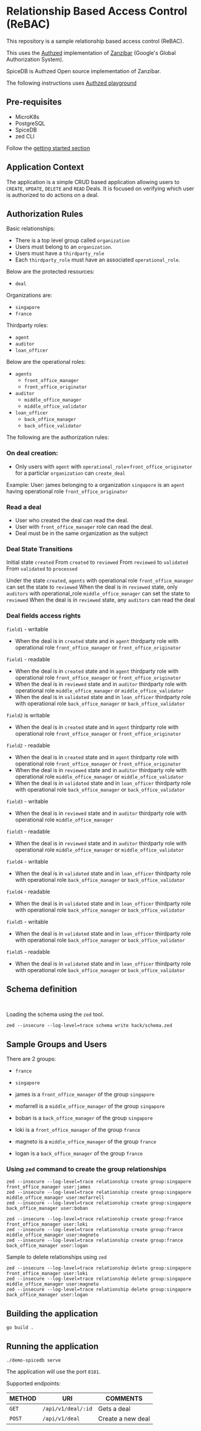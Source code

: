 # Relationship Based Access Control (ReBAC)

This repository is a sample relationship based access control (ReBAC).  

This uses the [Authzed](https://authzed.com/) implementation of [Zanzibar](https://research.google/pubs/pub48190/) (Google's Global Authorization System).

SpiceDB is Authzed Open source implementation of Zanzibar.

The following instructions uses [Authzed playground](https://play.authzed.com/schema)

## Pre-requisites

* MicroK8s
* PostgreSQL
* SpiceDB
* zed CLI

Follow the [getting started section](docs/getting_started.md#getting_started.md)

## Application Context

The application is a simple CRUD based application allowing users to `CREATE`, `UPDATE`, `DELETE` and `READ` Deals.
It is focused on verifying which user is authorized to do actions on a deal.

## Authorization Rules

Basic relationships:

* There is a top level group called `organization`
* Users must belong to an `organization`.
* Users must have a `thirdparty_role`
* Each `thirdparty_role` must have an associated `operational_role`.

Below are the protected resources:
* `deal`

Organizations are:
* `singapore`
* `france`

Thirdparty roles:
* `agent`
* `auditor`
* `loan_officer`

Below are the operational roles:
* `agents`
    * `front_office_manager`
    * `front_office_originator`
* `auditor`
    * `middle_office_manager`
    * `middle_office_validator`
* `loan_officer`
    * `back_office_manager`
    * `back_office_validator`

The following are the authorization rules:

### On deal creation:
* Only users with `agent` with `operational_role`=`front_office_originator` for a particlar `organization` can `create_deal`

Example:
User: james belonging to a organization `singapore` is an `agent` having operational role `front_office_originator` 

### Read a deal

* User who created the deal can read the deal.
* User with `front_office_manager` role can read the deal.
* Deal must be in the same organization as the subject

### Deal State Transitions

Initial state `created`
From `created` to `reviewed`
From `reviewed` to `validated`
From `validated` to `processed`


Under the state `created`, `agents` with operational role `front_office_manager` can set the state to `reviewed`
When the deal is in `reviewed` state, only `auditors` with operational_role `middle_office_manager` can set the state to `reviewed`
When the deal is in `reviewed` state, any `auditors` can read the deal

### Deal fields access rights

`field1` - writable
* When the deal is in `created` state and in `agent` thirdparty role with operational role `front_office_manager` or `front_office_originator`

`field1` - readable
* When the deal is in `created` state and in `agent` thirdparty role with operational role `front_office_manager` or `front_office_originator`
* When the deal is in `reviewed` state and in `auditor` thirdparty role with operational role `middle_office_manager` or `middle_office_validator`
* When the deal is in `validated` state and in `loan_officer` thirdparty role with operational role `back_office_manager` or `back_office_validator`

`field2` is writable
* When the deal is in `created` state and in `agent` thirdparty role with operational role `front_office_manager` or `front_office_originator`

`field2` - readable
* When the deal is in `created` state and in `agent` thirdparty role with operational role `front_office_manager` or `front_office_originator`
* When the deal is in `reviewed` state and in `auditor` thirdparty role with operational role `middle_office_manager` or `middle_office_validator`
* When the deal is in `validated` state and in `loan_officer` thirdparty role with operational role `back_office_manager` or `back_office_validator`

`field3` - writable
* When the deal is in `reviewed` state and in `auditor` thirdparty role with operational role `middle_office_manager` 

`field3` - readable
* When the deal is in `reviewed` state and in `auditor` thirdparty role with operational role `middle_office_manager` or `middle_office_validator`

`field4` - writable
* When the deal is in `validated` state and in `loan_officer` thirdparty role with operational role `back_office_manager` or `back_office_validator` 

`field4` - readable
* When the deal is in `validated` state and in `loan_officer` thirdparty role with operational role `back_office_manager` or `back_office_validator`

`field5` - writable
* When the deal is in `validated` state and in `loan_officer` thirdparty role with operational role `back_office_manager` or `back_office_validator`

`field5` - readable
* When the deal is in `validated` state and in `loan_officer` thirdparty role with operational role `back_office_manager` or `back_office_validator`

## Schema definition

```


```

Loading the schema using the `zed` tool.

``` shell
zed --insecure --log-level=trace schema write hack/schema.zed
```
## Sample Groups and Users

There are 2 groups:
* `france`
* `singapore`

* james is a `front_office_manager` of the group `singapore`
* mofarrell is a `middle_office_manager` of the group `singapore`
* boban is a `back_office_manager` of the group `singapore`

* loki is a `front_office_manager` of the group `france`
* magneto is a `middle_office_manager` of the group `france`
* logan is a `back_office_manager` of the group `france`

### Using `zed` command to create the group relationships

```
zed --insecure --log-level=trace relationship create group:singapore front_office_manager user:james
zed --insecure --log-level=trace relationship create group:singapore middle_office_manager user:mofarrell
zed --insecure --log-level=trace relationship create group:singapore back_office_manager user:boban

zed --insecure --log-level=trace relationship create group:france front_office_manager user:loki
zed --insecure --log-level=trace relationship create group:france middle_office_manager user:magneto
zed --insecure --log-level=trace relationship create group:france back_office_manager user:logan

```

Sample to delete relationships using `zed`

``` shell
zed --insecure --log-level=trace relationship delete group:singapore front_office_manager user:loki
zed --insecure --log-level=trace relationship delete group:singapore middle_office_manager user:magneto
zed --insecure --log-level=trace relationship delete group:singapore back_office_manager user:logan
```

## Building the application

``` shell
go build .
```

## Running the application

``` shell
./demo-spicedb serve
```

The application will use the port `8181`.

Supported endpoints:

| METHOD | URI | COMMENTS |
|--------|-----|----------|
| `GET` | `/api/v1/deal/:id` | Gets a deal |
| `POST` | `/api/v1/deal` | Create a new deal |
